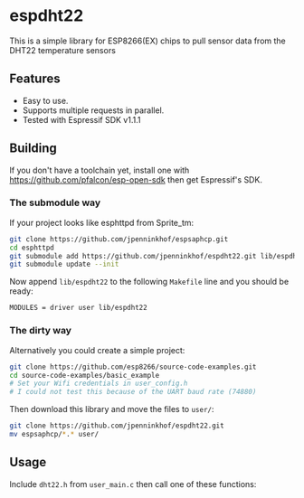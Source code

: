 # espdht22

This is a simple library for ESP8266(EX) chips to pull sensor data from the DHT22 temperature sensors

## Features

 * Easy to use.
 * Supports multiple requests in parallel.
 * Tested with Espressif SDK v1.1.1

## Building
If you don't have a toolchain yet, install one with <https://github.com/pfalcon/esp-open-sdk> then get Espressif's SDK.

### The submodule way
If your project looks like esphttpd from Sprite_tm:
```bash
git clone https://github.com/jpenninkhof/espsaphcp.git
cd esphttpd
git submodule add https://github.com/jpenninkhof/espdht22.git lib/espdht22
git submodule update --init
```

Now append `lib/espdht22` to the following `Makefile` line and you should be ready:
```
MODULES = driver user lib/espdht22
```

### The dirty way
Alternatively you could create a simple project:
```bash
git clone https://github.com/esp8266/source-code-examples.git
cd source-code-examples/basic_example
# Set your Wifi credentials in user_config.h
# I could not test this because of the UART baud rate (74880)
```

Then download this library and move the files to `user/`:
```bash
git clone https://github.com/jpenninkhof/espdht22.git
mv espsaphcp/*.* user/
```

## Usage
Include `dht22.h` from `user_main.c` then call one of these functions:
```
